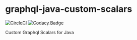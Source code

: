 # graphql-java-custom-scalars

[![CircleCI](https://circleci.com/gh/ketiko/graphql-java-custom-scalars/tree/master.svg?style=svg)](https://circleci.com/gh/ketiko/graphql-java-custom-scalars/tree/master) [![Codacy Badge](https://app.codacy.com/project/badge/Grade/daa5b32f3ed343fa86ab9b944eaaa06c)](https://www.codacy.com/manual/ketiko/graphql-java-custom-scalars?utm_source=github.com&amp;utm_medium=referral&amp;utm_content=ketiko/graphql-java-custom-scalars&amp;utm_campaign=Badge_Grade)

Custom Graphql Scalars for Java
